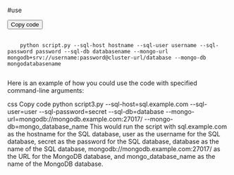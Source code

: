 
#use


<button onclick="myFunction()">Copy code</button>
<pre>
  <code id="code">
    python script.py --sql-host hostname --sql-user username --sql-password password --sql-db databasename --mongo-url mongodb+srv://username:password@cluster-url/database --mongo-db mongodatabasename 
  </code>
</pre>

Here is an example of how you could use the code with specified command-line arguments:

css
Copy code
python script3.py --sql-host=sql.example.com --sql-user=user --sql-password=secret --sql-db=database --mongo-url=mongodb://mongodb.example.com:27017/ --mongo-db=mongo_database_name
This would run the script with sql.example.com as the hostname for the SQL database, user as the username for the SQL database, secret as the password for the SQL database, database as the name of the SQL database, mongodb://mongodb.example.com:27017/ as the URL for the MongoDB database, and mongo_database_name as the name of the MongoDB database.
